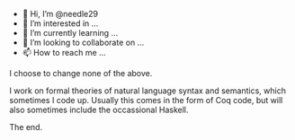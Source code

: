 - 👋 Hi, I’m @needle29
- 👀 I’m interested in ...
- 🌱 I’m currently learning ...
- 💞️ I’m looking to collaborate on ...
- 📫 How to reach me ...

<!---
needle29/needle29 is a ✨ special ✨ repository because its `README.md` (this file) appears on your GitHub profile.
You can click the Preview link to take a look at your changes.
--->
I choose to change none of the above.

I work on formal theories of natural language syntax and semantics, which sometimes I code up.
Usually this comes in the form of Coq code, but will also sometimes include the occassional Haskell.

The end.
